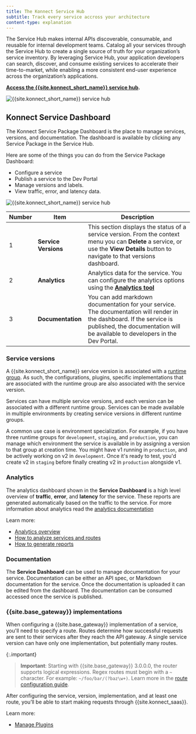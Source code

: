 ```yaml
---
title: The Konnect Service Hub
subtitle: Track every service accross your architecture
content-type: explanation
---
```


The Service Hub makes internal APIs discoverable, consumable, and reusable for internal development teams. Catalog all your services through the Service Hub to create a single source of truth for your organization’s service inventory. By leveraging Service Hub, your application developers can search, discover, and consume existing services to accelerate their time-to-market, while enabling a more consistent end-user experience across the organization’s applications.

**[Access the {{site.konnect_short_name}} service hub](https://cloud.konghq.com/us/servicehub).**

![{{site.konnect_short_name}} service hub](/assets/images/docs/konnect/konnect-servicehub.png)




## Konnect Service Dashboard


The Konnect Service Package Dashboard is the place to manage services, versions, and documentation. The dashboard is available by clicking any Service Package in the Service Hub. 

Here are some of the things you can do from the Service Package Dashboard: 

* Configure a service
* Publish a service to the Dev Portal
* Manage versions and labels. 
* View traffic, error, and latency data. 


![{{site.konnect_short_name}} service hub](/assets/images/docs/konnect/konnect-service-package-versions.png)


Number | Item | Description
-------|------|------------
1 | **Service Versions** | This section displays the status of a service version. From the context menu you can **Delete** a service, or use the **View Details** button to navigate to that versions dashboard. 
2 | **Analytics** | Analytics data for the service. You can configure the analytics options using the [**Analytics tool**](/konnect/analytics/)
3 | **Documentation** | You can add markdown documentation for your service. The documentation will render in the dashboard. If the service is published, the documentation will be available to developers in the Dev Portal. 



### Service versions

A {{site.konnect_short_name}} service version is associated with a [runtime group](/konnect/runtime-manager/runtime-groups/). As such, the configurations, plugins, specific implementations that are associated with the runtime group are also associated with the service version. 

Services can have multiple service versions, and each version can be associated with a different runtime group. Services can be made available in multiple environments by creating service versions in different runtime groups.

A common use case is environment specialization.
For example, if you have three runtime groups for `development`, `staging`, and
`production`, you can manage which environment the service is available in by
assigning a version to that group at creation time. You might have v1 running
in `production`, and be actively working on v2 in `development`. Once it's
ready to test, you'd create v2 in `staging` before finally creating v2 in
`production` alongside v1.


### Analytics

The analytics dashboard shown in the **Service Dashboard** is a high level overview of **traffic**, **error**, and **latency** for the service. These reports are generated automatically based on the traffic to the service. For more information about analytics read the [analytics documentation](/konnect/analytics/)

Learn more: 

* [Analytics overview](/konnect/analytics/)
* [How to analyze services and routes](/konnect/analytics/services-and-routes/)
* [How to generate reports](/konnect/analytics/generate-reports/)

### Documentation

The **Service Dashboard** can be used to manage documentation for your service. Documentation can be either an API spec, or Markdown documentation for the service. Once the documentation is uploaded it can be edited from the dashboard. The documentation can be consumed accessed once the service is published.

### {{site.base_gateway}} implementations

When configuring a {{site.base_gateway}} implementation of a service, you'll
need to specify a route. Routes determine how successful requests are sent to
their services after they reach the API gateway. A single service version
can have only one implementation, but potentially many routes.

{:.important}
> **Important**: Starting with {{site.base_gateway}} 3.0.0.0, the router supports logical expressions.
Regex routes must begin with a `~` character. For example: `~/foo/bar/(?baz\w+)`.
Learn more in the [route configuration guide](/gateway/latest/key-concepts/routes/expressions/).

After configuring the service, version, implementation, and at least one route,
you’ll be able to start making requests through {{site.konnect_saas}}.


Learn more:

* [Manage Plugins](/konnect/servicehub/plugins/)